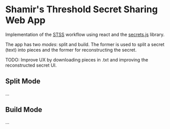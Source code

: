 # Shamir's Threshold Secret Sharing Web App

Implementation of the [STSS](https://en.wikipedia.org/wiki/Shamir%27s_Secret_Sharing) workflow using react and the [secrets.js](https://www.npmjs.com/package/secrets.js-34r7h/v/2.0.0) library.

The app has two *modes*: split and build. The former is used to split a secret (text) into pieces and the former for reconstructing the secret.

TODO: Improve UX by downloading pieces in .txt and improving the reconstructed secret UI.

## Split Mode
...

## Build Mode
...
